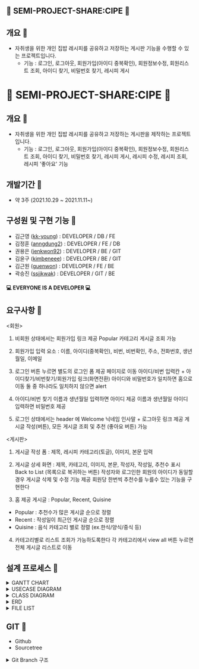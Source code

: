 
## :spaghetti: SEMI-PROJECT-SHARE:CIPE :bento:
 
## 개요 :stew:
+ 자취생을 위한 개인 집밥 레시피를 공유하고 저장하는 게시판 기능을 수행할 수 있는 프로젝트입니다.
   + 기능 : 로그인, 로그아웃, 회원가입(아이디 중복확인), 회원정보수정, 회원리스트 조회, 아이디 찾기, 비밀번호 찾기, 레시피 게시

# :spaghetti: SEMI-PROJECT-SHARE:CIPE :bento: 
 
## 개요 :stew: 
+ 자취생을 위한 개인 집밥 레시피를 공유하고 저장하는 게시판을 제작하는 프로젝트입니다.
   + 기능 : 로그인, 로그아웃, 회원가입(아이디 중복확인), 회원정보수정, 회원리스트 조회, 아이디 찾기, 비밀번호 찾기, 레시피 게시, 레시피 수정, 레시피 조회, 레시피 '좋아요' 기능


## 개발기간 :hamburger:
+ 약 3주 (2021.10.29 ~ 2021.11.11~)



## 구성원 및 구현 기능 :meat_on_bone:
+ 김근영 ([kk-young](https://github.com/kk-young)) : DEVELOPER / DB / FE 
+ 김정훈 ([anngdung2](https://github.com/anngdung2)) : DEVELOPER / FE / DB
+ 권용은 ([jenkwon92](https://github.com/jenkwon92)) : DEVELOPER / BE / GIT
+ 김윤구 ([kimbeneee](https://github.com/kimbeneee)) : DEVELOPER / BE / GIT
+ 김근원 ([guenwon](https://github.com/guenwon)) : DEVELOPER / FE / BE 
+ 곽승진 ([ssjjkwak](https://github.com/ssjjkwak)) : DEVELOPER / GIT / BE  
#### :computer: EVERYONE IS A DEVELOPER :computer: 

## 요구사항 🍛

<회원>

1. 비회원 상태에서는 회원가입 링크 제공
    Popular 카테고리 게시글 조회 가능

2. 회원가입 입력 요소 :
    이름, 아이디(중복확인), 비번, 비번확인, 주소, 전화번호, 생년월일, 이메일

3. 로그인 버튼 누르면 별도의 로그인 폼 제공 페이지로 이동
    아이디/비번 입력칸 + 아이디찾기/비번찾기/회원가입 링크(화면전환)
    아이디와 비밀번호가 일치하면 홈으로 이동
    둘 중 하나라도 일치하지 않으면 alert

4.  아이디/비번 찾기
     이름과 생년월일 입력하면 아이디 제공
     이름과 생년월일 아이디 입력하면 비밀번호 제공

5. 로그인 상태에서는 header 에 Welcome 닉네임 인사말 + 로그아웃 링크 제공
    게시글 작성(버튼), 모든 게시글 조회 및 추천 (좋아요 버튼) 가능 

<게시판>

1. 게시글 작성 폼 : 제목, 레시피 카테고리(토글), 이미지, 본문 입력

2. 게시글 상세 화면 : 제목, 카테고리, 이미지, 본문, 작성자, 작성일, 추천수 표시
Back to List (목록으로 복귀하는 버튼)
작성자와 로그인한 회원의 아이디가 동일할 경우
게시글 삭제 및 수정 기능 제공
회원당 한번씩 추천수를 누를수 있는 기능을 구현한다

3. 홈 제공 게시글 : Popular, Recent, Quisine
 + Popular : 추천수가 많은 게시글 순으로 정렬
 + Recent : 작성일이 최근인 게시글 순으로 정렬
 + Quisine : 음식 카테고리 별로 정렬 (ex.한식/양식/중식 등)

4. 카테고리별로 리스트 조회가 가능하도록한다
    각 카테고리에서 view all 버튼 누르면 전체 게시글 리스트로 이동

## 설계 프로세스 🥙
<details>
<summary>GANTT CHART</summary>
(https://docs.google.com/spreadsheets/d/1mtG1TZNYDDq6ArvWKuf_K026qZb_dR2NwS85DdZuqWg/edit#gid=1115838130)

![간트차트 사진](https://user-images.githubusercontent.com/72936976/141052127-1fe09ea9-0f6c-4f99-a3dc-30f389348ddd.PNG)


 
</details>

<details>
<summary>USECASE DIAGRAM</summary>

![usecase-강사님feedback](https://user-images.githubusercontent.com/72936976/141051770-9735966f-9a2a-49d5-be08-50f06e0edf55.jpg)


</details>

<details>
<summary>CLASS DIAGRAM</summary>

![class-diagram-강사님feedback](https://user-images.githubusercontent.com/72936976/141053671-24c6e73b-73cc-4e50-98c3-e32af6b67dcf.jpg)



</details> 
 
<details>
<summary>ERD</summary>

![erd-로지컬](https://user-images.githubusercontent.com/72936976/141054310-0836bbaf-9c66-4f1b-8bad-ffde8908bfdc.png)


![erd-피지컬 진짜 최종](https://user-images.githubusercontent.com/72936976/141054803-1a72c593-78ae-4d79-a6d8-ac96df9fbca9.png)


</details>

<details>
<summary>FILE LIST</summary>               


</details>

## GIT 🥩
+ Github
+ Sourcetree
<details>
<summary>Git Branch 구조</summary>

![GIT-TREE](https://user-images.githubusercontent.com/72936976/141056178-4122d2ed-1aa7-41cb-8844-2a5b5dca85c1.png)

 
 
</details> 

